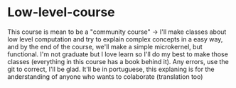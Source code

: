 # Low-level-course
  This course is mean to be a "community course" -> I'll make classes about low level computation and try to explain complex concepts in a easy way, and by the end of the course, we'll make a simple microkernel, but functional. I'm not graduate but I love learn so I'll do my best to make those classes (everything in this course has a book behind it). Any errors, use the git to correct, I'll be glad. It'll be in portuguese, this explaning is for the anderstanding of anyone who wants to colaborate (translation too)
